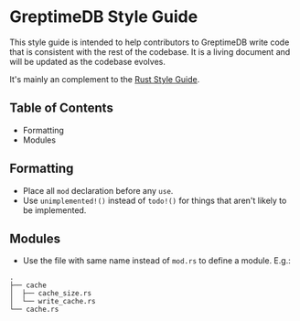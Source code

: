 # GreptimeDB Style Guide

This style guide is intended to help contributors to GreptimeDB write code that is consistent with the rest of the codebase. It is a living document and will be updated as the codebase evolves.

It's mainly an complement to the [Rust Style Guide](https://pingcap.github.io/style-guide/rust/).

## Table of Contents

- Formatting
- Modules

## Formatting

- Place all `mod` declaration before any `use`.
- Use `unimplemented!()` instead of `todo!()` for things that aren't likely to be implemented.

## Modules

- Use the file with same name instead of `mod.rs` to define a module. E.g.:

```
.
├── cache
│  ├── cache_size.rs
│  └── write_cache.rs
└── cache.rs
```